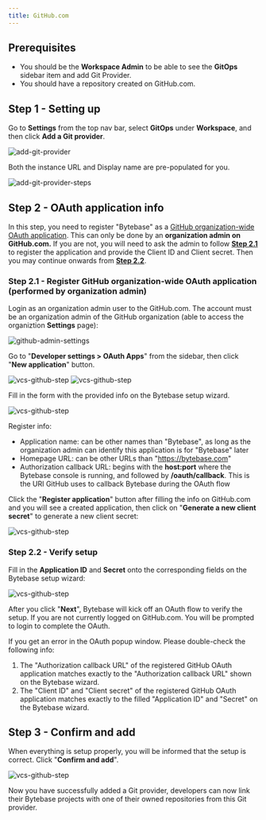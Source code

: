 ```yaml
---
title: GitHub.com
---
```


<TutorialBlock url="/docs/tutorials/database-cicd-best-practice-with-github" title="The Database CI/CD Best Practice with GitHub" />

## Prerequisites

- You should be the **Workspace Admin** to be able to see the **GitOps** sidebar item and add Git Provider.
- You should have a repository created on GitHub.com.

## Step 1 - Setting up

Go to **Settings** from the top nav bar, select **GitOps** under **Workspace**, and then click **Add a Git provider**.

![add-git-provider](/content/docs/vcs-integration/add-git-provider/add-git-provider.webp)

Both the instance URL and Display name are pre-populated for you.

![add-git-provider-steps](/content/docs/vcs-integration/add-git-provider/add-git-provider-github-com-step1.webp)

## Step 2 - OAuth application info

<HintBlock type="warning">

In this step, you need to register "Bytebase" as a [GitHub organization-wide OAuth application](https://docs.github.com/en/developers/apps/building-oauth-apps/creating-an-oauth-app). This can only be done by an **organization admin on GitHub.com.** If you are not, you will need to ask the admin to follow [**Step 2.1** ](#step-21---register-github-organization-wide-oauth-application-performed-by-organization-admin) to register the application and provide the Client ID and Client secret. Then you may continue onwards from [**Step 2.2**](#step-22---verify-setup).

</HintBlock>

### Step 2.1 - Register GitHub organization-wide OAuth application (performed by organization admin)

Login as an organization admin user to the GitHub.com. The account must be an organization admin of the GitHub organization (able to access the organiztion **Settings** page):

![github-admin-settings](/content/docs/vcs-integration/add-git-provider/github-admin-settings.webp)

Go to "**Developer settings > OAuth Apps**" from the sidebar, then click "**New application**" button.

![vcs-github-step](/content/docs/vcs-integration/add-git-provider/vcs-github-step1-1.webp)
![vcs-github-step](/content/docs/vcs-integration/add-git-provider/vcs-github-step1-2.webp)

Fill in the form with the provided info on the Bytebase setup wizard.

![vcs-github-step](/content/docs/vcs-integration/add-git-provider/vcs-github-step2.webp)

Register info:

- Application name: can be other names than "Bytebase", as long as the organization admin can identify this application is for "Bytebase" later
- Homepage URL: can be other URLs than "https://bytebase.com"
- Authorization callback URL: begins with the **host:port** where the Bytebase console is running, and followed by **/oauth/callback**. This is the URI GitHub uses to callback Bytebase during the OAuth flow

Click the "**Register application**" button after filling the info on GitHub.com and you will see a created application, then click on "**Generate a new client secret**" to generate a new client secret:

![vcs-github-step](/content/docs/vcs-integration/add-git-provider/vcs-github-step3.webp)

### Step 2.2 - Verify setup

Fill in the **Application ID** and **Secret** onto the corresponding fields on the Bytebase setup wizard:

![vcs-github-step](/content/docs/vcs-integration/add-git-provider/vcs-github-step4.webp)

After you click "**Next**", Bytebase will kick off an OAuth flow to verify the setup. If you are not currently logged on GitHub.com. You will be prompted to login to complete the OAuth.

<HintBlock type="info">

If you get an error in the OAuth popup window. Please double-check the following info:

1. The "Authorization callback URL" of the registered GitHub OAuth application matches exactly to the "Authorization callback URL" shown on the Bytebase wizard.
2. The "Client ID" and "Client secret" of the registered GitHub OAuth application matches exactly to the filled "Application ID" and "Secret" on the Bytebase wizard.

</HintBlock>

## Step 3 - Confirm and add

When everything is setup properly, you will be informed that the setup is correct. Click "**Confirm and add**".

![vcs-github-step](/content/docs/vcs-integration/add-git-provider/vcs-github-step5.webp)

Now you have successfully added a Git provider, developers can now link their Bytebase projects with one of their owned repositories from this Git provider.
